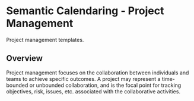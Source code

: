 # Semantic Calendaring - Project Management

Project management templates.

## Overview

Project management focuses on the collaboration between individuals and teams to achieve specific outcomes. A project
may represent a time-bounded or unbounded collaboration, and is the focal point for tracking objectives, risk,
issues, etc. associated with the collaborative activities.
